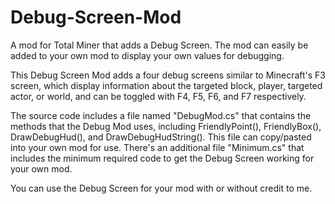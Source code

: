 # Debug-Screen-Mod
A mod for Total Miner that adds a Debug Screen. The mod can easily be added to your own mod to display your own values for debugging.

This Debug Screen Mod adds a four debug screens similar to Minecraft's F3 screen, which display information about the targeted block, player, targeted actor, or world, and can be toggled with F4, F5, F6, and F7 respectively.

The source code includes a file named "DebugMod.cs" that contains the methods that the Debug Mod uses, including FriendlyPoint(), FriendlyBox(), DrawDebugHud(), and DrawDebugHudString(). This file can copy/pasted into your own mod for use. There's an additional file "Minimum.cs" that includes the minimum required code to get the Debug Screen working for your own mod.

You can use the Debug Screen for your mod with or without credit to me.
